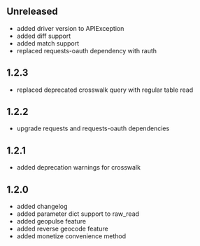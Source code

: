 ## Unreleased

 * added driver version to APIException
 * added diff support
 * added match support
 * replaced requests-oauth dependency with rauth

## 1.2.3

 * replaced deprecated crosswalk query with regular table read

## 1.2.2

 * upgrade requests and requests-oauth dependencies

## 1.2.1

 * added deprecation warnings for crosswalk

## 1.2.0

 * added changelog
 * added parameter dict support to raw_read
 * added geopulse feature
 * added reverse geocode feature
 * added monetize convenience method
